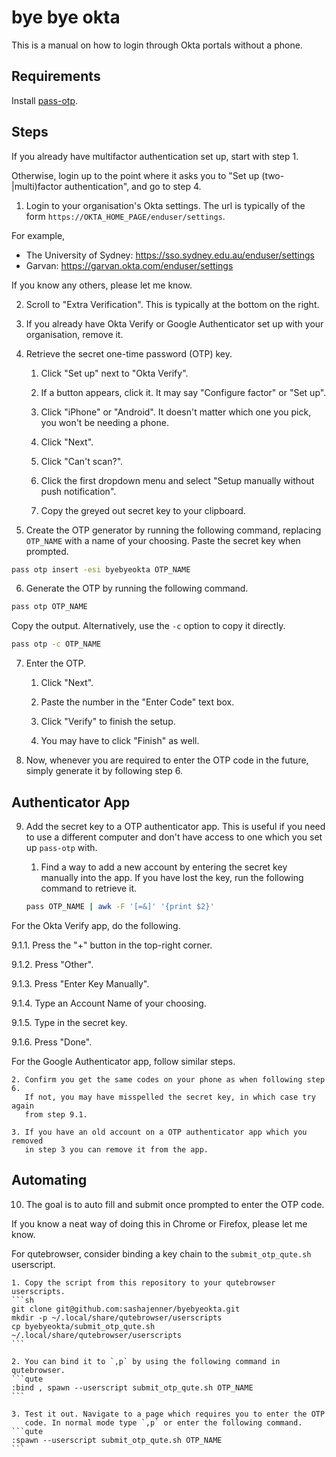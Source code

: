 bye bye okta
============
This is a manual on how to login through Okta portals without a phone.


Requirements
------------
Install [pass-otp](https://github.com/tadfisher/pass-otp#installation).


Steps
-----
If you already have multifactor authentication set up, start with step 1.

Otherwise, login up to the point where it asks you to "Set up
(two-|multi)factor authentication", and go to step 4.

1. Login to your organisation's Okta settings. The url is typically of the
   form `https://OKTA_HOME_PAGE/enduser/settings`.

For example,

- The University of Sydney: https://sso.sydney.edu.au/enduser/settings
- Garvan: https://garvan.okta.com/enduser/settings

If you know any others, please let me know.

2. Scroll to "Extra Verification". This is typically at the bottom on the
   right.

3. If you already have Okta Verify or Google Authenticator set up with your
   organisation, remove it.

4. Retrieve the secret one-time password (OTP) key.

    1. Click "Set up" next to "Okta Verify".

    2. If a button appears, click it. It may say "Configure factor" or "Set
       up".

    3. Click "iPhone" or "Android". It doesn't matter which one you pick, you
       won't be needing a phone.

    4. Click "Next".

    5. Click "Can't scan?".

    6. Click the first dropdown menu and select "Setup manually without push
       notification".

    7. Copy the greyed out secret key to your clipboard.

5. Create the OTP generator by running the following command, replacing
   `OTP_NAME` with a name of your choosing. Paste the secret key when prompted.
```sh
pass otp insert -esi byebyeokta OTP_NAME
```

6. Generate the OTP by running the following command.
```sh
pass otp OTP_NAME
```
Copy the output. Alternatively, use the `-c` option to copy it directly.
```sh
pass otp -c OTP_NAME
```

7. Enter the OTP.

    1. Click "Next".

    2. Paste the number in the "Enter Code" text box.

    3. Click "Verify" to finish the setup.

    4. You may have to click "Finish" as well.

8. Now, whenever you are required to enter the OTP code in the future, simply
   generate it by following step 6.


Authenticator App
-----------------
9. Add the secret key to a OTP authenticator app. This is useful if you need to
   use a different computer and don't have access to one which you set up
   `pass-otp` with.

    1. Find a way to add a new account by entering the secret key manually into
       the app. If you have lost the key, run the following command to retrieve
       it.
    ```sh
    pass OTP_NAME | awk -F '[=&]' '{print $2}'
    ```

For the Okta Verify app, do the following.

9.1.1. Press the "+" button in the top-right corner.

9.1.2. Press "Other".

9.1.3. Press "Enter Key Manually".

9.1.4. Type an Account Name of your choosing.

9.1.5. Type in the secret key.

9.1.6. Press "Done".

For the Google Authenticator app, follow similar steps.

    2. Confirm you get the same codes on your phone as when following step 6.
       If not, you may have misspelled the secret key, in which case try again
       from step 9.1.

    3. If you have an old account on a OTP authenticator app which you removed
       in step 3 you can remove it from the app.


Automating
----------
10. The goal is to auto fill and submit once prompted to enter the OTP code.

If you know a neat way of doing this in Chrome or Firefox, please let me know.

For qutebrowser, consider binding a key chain to the `submit_otp_qute.sh`
userscript.

    1. Copy the script from this repository to your qutebrowser userscripts.
    ```sh
    git clone git@github.com:sashajenner/byebyeokta.git
    mkdir -p ~/.local/share/qutebrowser/userscripts
    cp byebyeokta/submit_otp_qute.sh ~/.local/share/qutebrowser/userscripts
    ```

    2. You can bind it to `,p` by using the following command in qutebrowser.
    ```qute
    :bind , spawn --userscript submit_otp_qute.sh OTP_NAME
    ```

    3. Test it out. Navigate to a page which requires you to enter the OTP
       code. In normal mode type `,p` or enter the following command.
    ```qute
    :spawn --userscript submit_otp_qute.sh OTP_NAME
    ```
